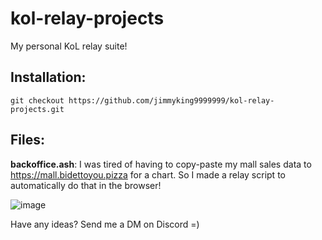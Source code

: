 # kol-relay-projects
My personal KoL relay suite!


## Installation:
`git checkout https://github.com/jimmyking9999999/kol-relay-projects.git`

## Files:
**backoffice.ash**: I was tired of having to copy-paste my mall sales data to https://mall.bidettoyou.pizza for a chart. 
So I made a relay script to automatically do that in the browser!

![image](https://media.discordapp.net/attachments/742533423792652411/1219158124062179338/image.png?ex=660a487b&is=65f7d37b&hm=baa7c370e7d9056b5b92d3a300ea0bb11d2a6c8f1102079e2ae94d01e8288ee3&=&format=webp&quality=lossless&width=1138&height=671)

Have any ideas? Send me a DM on Discord =)
